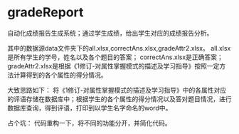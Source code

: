 # gradeReport
自动化成绩报告生成系统；通过学生成绩，给出学生对应的成绩报告分析。

其中的数据源data文件夹下的all.xlsx,correctAns.xlsx,gradeAttr2.xlsx。
all.xlsx是所有学生的学号，姓名以及各个题目的答案；
correctAns.xlsx是正确答案；
gradeAttr2.xlsx是根据《1修订-对属性掌握模式的描述及学习指导》按照一定方法计算得到的各个属性的得分情况。


大致思路如下：
将《1修订-对属性掌握模式的描述及学习指导》中的各属性对应的评语存储在数据库中；根据学生的各个属性的得分情况以及答对题目情况，进行数据库查询，得到评语，打印到以学生名字命名的word中。


占个坑：
代码重构一下，将不同的功能分开，并简化代码。
